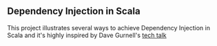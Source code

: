 Dependency Injection in Scala
-----------------------------
This project illustrates several ways to achieve Dependency Injection in Scala and it's highly inspired by Dave Gurnell's [tech talk](https://www.youtube.com/watch?v=OJe0Dm3t5wQ)